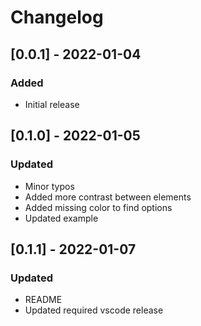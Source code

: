# Changelog

## [0.0.1] - 2022-01-04
### Added
- Initial release

## [0.1.0] - 2022-01-05
### Updated
- Minor typos
- Added more contrast between elements
- Added missing color to find options
- Updated example

## [0.1.1] - 2022-01-07
### Updated
- README
- Updated required vscode release